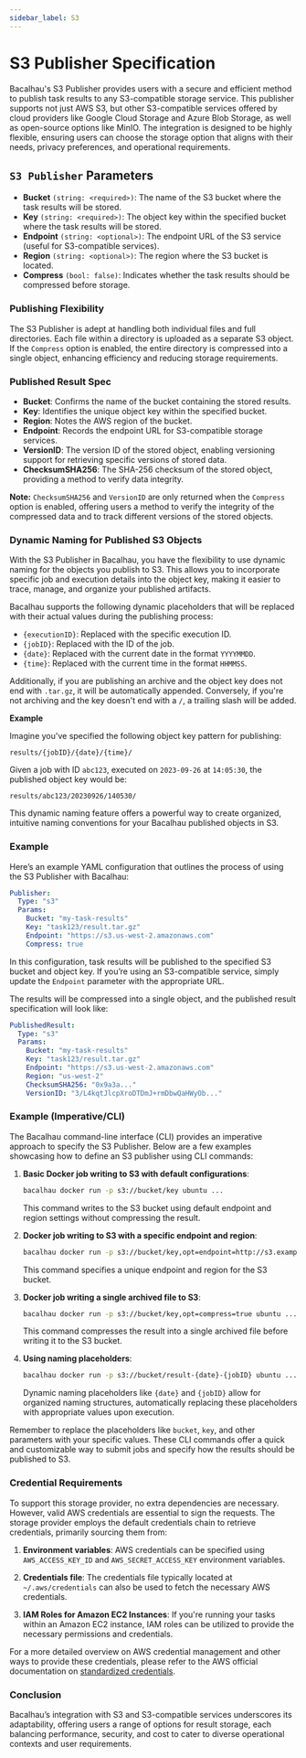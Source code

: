 ```yaml
---
sidebar_label: S3
---
```



# S3 Publisher Specification

Bacalhau's S3 Publisher provides users with a secure and efficient method to publish task results to any S3-compatible storage service. This publisher supports not just AWS S3, but other S3-compatible services offered by cloud providers like Google Cloud Storage and Azure Blob Storage, as well as open-source options like MinIO. The integration is designed to be highly flexible, ensuring users can choose the storage option that aligns with their needs, privacy preferences, and operational requirements.

## `S3 Publisher` Parameters

- **Bucket** `(string: <required>)`: The name of the S3 bucket where the task results will be stored.
- **Key** `(string: <required>)`: The object key within the specified bucket where the task results will be stored.
- **Endpoint** `(string: <optional>)`: The endpoint URL of the S3 service (useful for S3-compatible services).
- **Region** `(string: <optional>)`: The region where the S3 bucket is located.
- **Compress** `(bool: false)`: Indicates whether the task results should be compressed before storage.

### Publishing Flexibility

The S3 Publisher is adept at handling both individual files and full directories. Each file within a directory is uploaded as a separate S3 object. If the `Compress` option is enabled, the entire directory is compressed into a single object, enhancing efficiency and reducing storage requirements.

### Published Result Spec

- **Bucket**: Confirms the name of the bucket containing the stored results.
- **Key**: Identifies the unique object key within the specified bucket.
- **Region**: Notes the AWS region of the bucket.
- **Endpoint**: Records the endpoint URL for S3-compatible storage services.
- **VersionID**: The version ID of the stored object, enabling versioning support for retrieving specific versions of stored data.
- **ChecksumSHA256**: The SHA-256 checksum of the stored object, providing a method to verify data integrity.

**Note:** `ChecksumSHA256` and `VersionID` are only returned when the `Compress` option is enabled, offering users a method to verify the integrity of the compressed data and to track different versions of the stored objects.


### Dynamic Naming for Published S3 Objects

With the S3 Publisher in Bacalhau, you have the flexibility to use dynamic naming for the objects you publish to S3. This allows you to incorporate specific job and execution details into the object key, making it easier to trace, manage, and organize your published artifacts.

Bacalhau supports the following dynamic placeholders that will be replaced with their actual values during the publishing process:

- `{executionID}`: Replaced with the specific execution ID.
- `{jobID}`: Replaced with the ID of the job.
- `{date}`: Replaced with the current date in the format `YYYYMMDD`.
- `{time}`: Replaced with the current time in the format `HHMMSS`.

Additionally, if you are publishing an archive and the object key does not end with `.tar.gz`, it will be automatically appended. Conversely, if you're not archiving and the key doesn't end with a `/`, a trailing slash will be added.

**Example**

Imagine you've specified the following object key pattern for publishing:

```text
results/{jobID}/{date}/{time}/
```

Given a job with ID `abc123`, executed on `2023-09-26` at `14:05:30`, the published object key would be:

```text
results/abc123/20230926/140530/
```

This dynamic naming feature offers a powerful way to create organized, intuitive naming conventions for your Bacalhau published objects in S3.

### Example

Here’s an example YAML configuration that outlines the process of using the S3 Publisher with Bacalhau:

```yaml
Publisher:
  Type: "s3"
  Params:
    Bucket: "my-task-results"
    Key: "task123/result.tar.gz"
    Endpoint: "https://s3.us-west-2.amazonaws.com"
    Compress: true
```

In this configuration, task results will be published to the specified S3 bucket and object key. If you’re using an S3-compatible service, simply update the `Endpoint` parameter with the appropriate URL.

The results will be compressed into a single object, and the published result specification will look like:

```yaml
PublishedResult:
  Type: "s3"
  Params:
    Bucket: "my-task-results"
    Key: "task123/result.tar.gz"
    Endpoint: "https://s3.us-west-2.amazonaws.com"
    Region: "us-west-2"
    ChecksumSHA256: "0x9a3a..."
    VersionID: "3/L4kqtJlcpXroDTDmJ+rmDbwQaHWyOb..."
``` 

### Example (Imperative/CLI)

The Bacalhau command-line interface (CLI) provides an imperative approach to specify the S3 Publisher. Below are a few examples showcasing how to define an S3 publisher using CLI commands:

1. **Basic Docker job writing to S3 with default configurations**:
   ```bash
   bacalhau docker run -p s3://bucket/key ubuntu ...
   ```
   This command writes to the S3 bucket using default endpoint and region settings without compressing the result.

2. **Docker job writing to S3 with a specific endpoint and region**:
   ```bash
   bacalhau docker run -p s3://bucket/key,opt=endpoint=http://s3.example.com,opt=region=us-east-1 ubuntu ...
   ```
   This command specifies a unique endpoint and region for the S3 bucket.

3. **Docker job writing a single archived file to S3**:
   ```bash
   bacalhau docker run -p s3://bucket/key,opt=compress=true ubuntu ...
   ```
   This command compresses the result into a single archived file before writing it to the S3 bucket.

4. **Using naming placeholders**:
   ```bash
   bacalhau docker run -p s3://bucket/result-{date}-{jobID} ubuntu ...
   ```
   Dynamic naming placeholders like `{date}` and `{jobID}` allow for organized naming structures, automatically replacing these placeholders with appropriate values upon execution.

Remember to replace the placeholders like `bucket`, `key`, and other parameters with your specific values. These CLI commands offer a quick and customizable way to submit jobs and specify how the results should be published to S3.

### Credential Requirements

To support this storage provider, no extra dependencies are necessary. However, valid AWS credentials are essential to sign the requests. The storage provider employs the default credentials chain to retrieve credentials, primarily sourcing them from:

1. **Environment variables**: AWS credentials can be specified using `AWS_ACCESS_KEY_ID` and `AWS_SECRET_ACCESS_KEY` environment variables.

2. **Credentials file**: The credentials file typically located at `~/.aws/credentials` can also be used to fetch the necessary AWS credentials.

3. **IAM Roles for Amazon EC2 Instances**: If you're running your tasks within an Amazon EC2 instance, IAM roles can be utilized to provide the necessary permissions and credentials.

For a more detailed overview on AWS credential management and other ways to provide these credentials, please refer to the AWS official documentation on [standardized credentials](https://docs.aws.amazon.com/sdkref/latest/guide/standardized-credentials.html).

### Conclusion
Bacalhau’s integration with S3 and S3-compatible services underscores its adaptability, offering users a range of options for result storage, each balancing performance, security, and cost to cater to diverse operational contexts and user requirements.